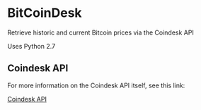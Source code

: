 # BitCoinDesk
Retrieve historic and current Bitcoin prices via the Coindesk API

Uses Python 2.7

## Coindesk API
For more information on the Coindesk API itself, see this link:

[Coindesk API](http://www.coindesk.com/api/)
